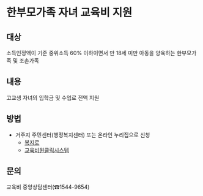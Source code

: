 # 한부모가족 자녀 교육비 지원

## 대상
소득인정액이 기준 중위소득 60% 이하이면서 만 18세 미만 아동을 양육하는 한부모가족 및 조손가족

## 내용
고교생 자녀의 입학금 및 수업료 전액 지원

## 방법
- 거주지 주민센터(행정복지센터) 또는 온라인 누리집으로 신청
  - [복지로](http://www.bokjiro.go.kr)
  - [교육비원클릭시스템](http://oneclick.moe.go.kr)

## 문의
교육비 중앙상담센터(☎1544-9654)

